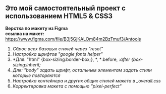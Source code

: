 ## Это мой самостоятельный проект с использованием HTML5 & CSS3

**Верстка по макету из Figma**  
**cсылка на макет:**
https://www.figma.com/file/B3j5GjKALOm84m2BzTmuf3/Antools

1. *Сброс всех базовых стилей через "reset"*
2. *Настройка шрифтов "google fonts helper"*
3. *Для: "html" {box-sizing:border-box;}, *, *:before, *:after {box-sizing:inherit;*
4. *Для: "body" задать шрифт, остальным элементам задать стили которые повторяются*
5. *Настройка контейнера и других общих стилей макета в _overall.css*
6. *Корректировка макета с помощью "pixel-perfect"*
